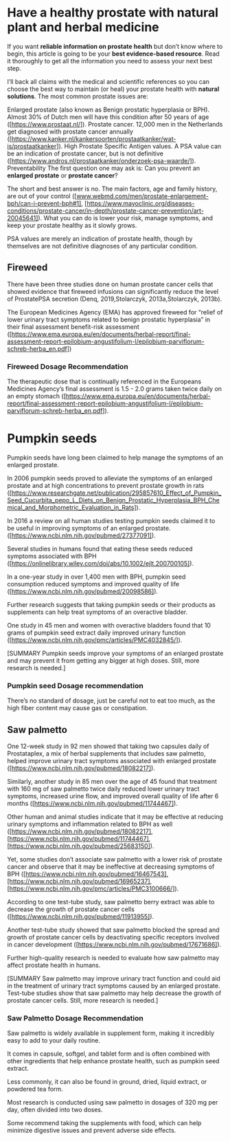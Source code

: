 # Have a healthy prostate with natural plant and herbal medicine


If you want **reliable information on prostate health** but don’t know where to begin, this article is going to be your **best evidence-based resource**. Read it thoroughly to get all the information you need to assess your next best step.

I’ll back all claims with the medical and scientific references so you can choose the best way to maintain (or heal) your prostate health with **natural solutions**. The most common prostate issues are:

Enlarged prostate (also known as Benign prostatic hyperplasia or BPH). Almost 30% of Dutch men will have this condition after 50 years of age ([https://www.prostaat.nl/]).
Prostate cancer. 12,000 men in the Netherlands get diagnosed with prostate cancer annually ([https://www.kanker.nl/kankersoorten/prostaatkanker/wat-is/prostaatkanker]).
High Prostate Specific Antigen values. A PSA value can be an indication of prostate cancer, but is not definitive ([https://www.andros.nl/prostaatkanker/onderzoek-psa-waarde/]).
Preventability
The first question one may ask is: Can you prevent an **enlarged prostate** or **prostate cancer**?

The short and best answer is no. The main factors, age and family history, are out of your control ([www.webmd.com/men/prostate-enlargement-bph/can-i-prevent-bph#1], [https://www.mayoclinic.org/diseases-conditions/prostate-cancer/in-depth/prostate-cancer-prevention/art-20045641]). What you can do is lower your risk, manage symptoms, and keep your prostate healthy as it slowly grows.

PSA values are merely an indication of prostate health, though by themselves are not definitive diagnoses of any particular condition.

## Fireweed

There have been three studies done on human prostate cancer cells that showed evidence that fireweed infusions can significantly reduce the level of ProstatePSA secretion (Denq, 2019,Stolarczyk, 2013a,Stolarczyk, 2013b).

The European Medicines Agency (EMA) has approved fireweed for “relief of lower urinary tract symptoms related to benign prostatic hyperplasia” in their final assessment benefit-risk assessment ([https://www.ema.europa.eu/en/documents/herbal-report/final-assessment-report-epilobium-angustifolium-l/epilobium-parviflorum-schreb-herba_en.pdf])

### Fireweed Dosage Recommendation
The therapeutic dose that is continually referenced in the Europeans Medicines Agency’s final assessment is 1.5 - 2.0 grams taken twice daily on an empty stomach ([https://www.ema.europa.eu/en/documents/herbal-report/final-assessment-report-epilobium-angustifolium-l/epilobium-parviflorum-schreb-herba_en.pdf]).

# Pumpkin seeds 
Pumpkin seeds have long been claimed to help manage the symptoms of an enlarged prostate. 

In 2006 pumpkin seeds proved to alleviate the symptoms of an enlarged prostate and at high concentrations to prevent prostate growth in rats ([https://www.researchgate.net/publication/295857610_Effect_of_Pumpkin_Seed_Cucurbita_pepo_L_Diets_on_Benign_Prostatic_Hyperplasia_BPH_Chemical_and_Morphometric_Evaluation_in_Rats]).

In 2016 a review on all human studies testing pumpkin seeds claimed it to be useful in improving symptoms of an enlarged prostate. ([https://www.ncbi.nlm.nih.gov/pubmed/27377091]).

Several studies in humans found that eating these seeds reduced symptoms associated with BPH ([https://onlinelibrary.wiley.com/doi/abs/10.1002/ejlt.200700105]).

In a one-year study in over 1,400 men with BPH, pumpkin seed consumption reduced symptoms and improved quality of life ([https://www.ncbi.nlm.nih.gov/pubmed/20098586]).

Further research suggests that taking pumpkin seeds or their products as supplements can help treat symptoms of an overactive bladder.

One study in 45 men and women with overactive bladders found that 10 grams of pumpkin seed extract daily improved urinary function ([https://www.ncbi.nlm.nih.gov/pmc/articles/PMC4032845/]).

[SUMMARY Pumpkin seeds improve your symptoms of an enlarged prostate and may prevent it from getting any bigger at high doses. Still, more research is needed.] 
### Pumpkin seed Dosage recommendation

There’s no standard of dosage, just be careful not to eat too much, as the high fiber content may cause gas or constipation.


## Saw palmetto 
One 12-week study in 92 men showed that taking two capsules daily of Prostataplex, a mix of herbal supplements that includes saw palmetto, helped improve urinary tract symptoms associated with enlarged prostate ([https://www.ncbi.nlm.nih.gov/pubmed/18082217]).

Similarly, another study in 85 men over the age of 45 found that treatment with 160 mg of saw palmetto twice daily reduced lower urinary tract symptoms, increased urine flow, and improved overall quality of life after 6 months ([https://www.ncbi.nlm.nih.gov/pubmed/11744467]).

Other human and animal studies indicate that it may be effective at reducing urinary symptoms and inflammation related to BPH as well ([https://www.ncbi.nlm.nih.gov/pubmed/18082217], [https://www.ncbi.nlm.nih.gov/pubmed/11744467], [https://www.ncbi.nlm.nih.gov/pubmed/25683150]).

Yet, some studies don’t associate saw palmetto with a lower risk of prostate cancer and observe that it may be ineffective at decreasing symptoms of BPH ([https://www.ncbi.nlm.nih.gov/pubmed/16467543],[https://www.ncbi.nlm.nih.gov/pubmed/16965237], [https://www.ncbi.nlm.nih.gov/pmc/articles/PMC3100666/]).

According to one test-tube study, saw palmetto berry extract was able to decrease the growth of prostate cancer cells ([https://www.ncbi.nlm.nih.gov/pubmed/11913955]).

Another test-tube study showed that saw palmetto blocked the spread and growth of prostate cancer cells by deactivating specific receptors involved in cancer development ([https://www.ncbi.nlm.nih.gov/pubmed/17671686]).



Further high-quality research is needed to evaluate how saw palmetto may affect prostate health in humans.


[SUMMARY
Saw palmetto may improve urinary tract function and could aid in the treatment of urinary tract symptoms caused by an enlarged prostate. Test-tube studies show that saw palmetto may help decrease the growth of prostate cancer cells. Still, more research is needed.]


### Saw Palmetto Dosage Recommendation
Saw palmetto is widely available in supplement form, making it incredibly easy to add to your daily routine.

It comes in capsule, softgel, and tablet form and is often combined with other ingredients that help enhance prostate health, such as pumpkin seed extract.

Less commonly, it can also be found in ground, dried, liquid extract, or powdered tea form.

Most research is conducted using saw palmetto in dosages of 320 mg per day, often divided into two doses.

Some recommend taking the supplements with food, which can help minimize digestive issues and prevent adverse side effects.



